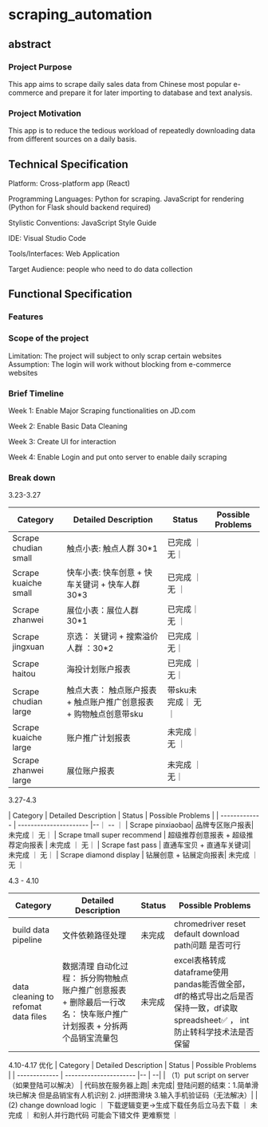 # scraping_automation


## abstract
### Project Purpose
This app aims to scrape daily sales data from Chinese most popular e-commerce and prepare it for later importing to database and text analysis.
### Project Motivation
This app is to reduce the tedious workload of repeatedly downloading data from different sources on a daily basis.

## Technical Specification
Platform: Cross-platform app (React)

Programming Languages: Python for scraping.
                        JavaScript for rendering (Python for Flask should backend required)

Stylistic Conventions: JavaScript Style Guide

IDE: Visual Studio Code 

Tools/Interfaces: Web Application

Target Audience: people who need to do data collection

## Functional Specification
### Features

### Scope of the project
Limitation:
The project will subject to only scrap certain websites
Assumption:
The login will work without blocking from e-commerce websites

### Brief Timeline
Week 1: Enable Major Scraping functionalities on JD.com

Week 2: Enable Basic Data Cleaning

Week 3: Create UI for interaction

Week 4: Enable Login and put onto server to enable daily scraping


### Break down


3.23-3.27

| Category   | Detailed Description | Status | Possible Problems | 
| ------------- | ---------------------- |------------ |--------------------- |
| Scrape chudian small| 触点小表: 触点人群 30*1 | 已完成 ｜ 无｜
| Scrape kuaiche small | 快车小表: 快车创意 + 快车关键词 + 快车人群 30*3 | 已完成  ｜ 无 ｜
| Scrape zhanwei  | 展位小表：展位人群 30*1|  已完成｜ 无 ｜
| Scrape jingxuan  | 京选： 关键词 + 搜索溢价人群 ：30*2| 已完成  ｜ 无｜
| Scrape haitou |  海投计划账户报表| 已完成 ｜ 无｜
| Scrape chudian large |  触点大表： 触点账户报表 + 触点账户推广创意报表 + 购物触点创意带sku| 带sku未完成｜ 无｜
| Scrape kuaiche large |  账户推广计划报表| 未完成｜无 ｜
| Scrape zhanwei large | 展位账户报表 |未完成 ｜  无｜


3.27-4.3

| Category   | Detailed Description | Status | Possible Problems | 
| ------------- | ---------------------- |--｜ -- ｜ 
| Scrape pinxiaobao| 品牌专区账户报表| 未完成｜ 无｜
| Scrape tmall super recommend | 超级推荐创意报表 + 超级推荐定向报表 | 未完成 ｜ 无｜ 
| Scrape fast pass | 直通车宝贝 +  直通车关键词| 未完成  ｜ 无｜
| Scrape diamond display  | 钻展创意 + 钻展定向报表|  未完成 ｜无 ｜



4.3 - 4.10

| Category      | Detailed Description | Status | Possible Problems | 
| ------------- | ---------------------- | -- | -- | 
| build data pipeline | 文件依赖路径处理|未完成 | chromedriver reset default download path问题 是否可行 |
| data cleaning to refomat data files | 数据清理 自动化过程： 拆分购物触点账户推广创意报表 +  删除最后一行改名： 快车账户推广计划报表 + 分拆两个品销宝流量包|未完成 | excel表格转成dataframe使用pandas能否做全部，df的格式导出之后是否保持一致，df读取spreadsheet✅ ， int防止转科学技术法是否保留|

4.10-4.17
优化
| Category      | Detailed Description | Status | Possible Problems | 
| ------------- | ---------------------- |-- | --| 
| （1）put script on server （如果登陆可以解决） | 代码放在服务器上跑| 未完成| 登陆问题的结束：1.简单滑块已解决 但是品销宝有人机识别 2. jd拼图滑块 3.输入手机验证码（无法解决）|
| (2) change download logic ｜ 下载逻辑变更->生成下载任务后立马去下载 ｜ 未完成 ｜ 和别人并行跑代码 可能会下错文件 更难察觉 ｜




